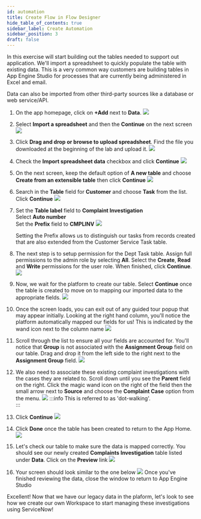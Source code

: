```yaml
---
id: automation
title: Create Flow in Flow Designer
hide_table_of_contents: true
sidebar_label: Create Automation
sidebar_position: 3
draft: false
---
```


In this exercise will start building out the tables needed to support out application. We'll import a spreadsheet to quickly populate the table with existing data. This is a very common way customers are building tables in App Engine Studio for processes that are currently being administered in Excel and email.

Data can also be imported from other third-party sources like a database or web service/API.

1. On the app homepage, click on **+Add** next to **Data**.
![](../images/2023-08-18-09-19-43.png)


2. Select **Import a spreadsheet** and then the **Continue** on the next screen
    ![](../images/2023-08-18-09-26-54.png)


3. Click **Drag and drop or browse to upload spreadsheet**. Find the file you downloaded at the beginning of the lab and upload it. 
![](../images/2023-08-18-09-23-58.png)


4. Check the **Import spreadsheet data** checkbox and click **Continue**
![](../images/2023-09-11-09-30-54.png)


5. On the next screen, keep the default option of **A new table** and choose **Create from an extensible table** then click **Continue**
![](../images/2023-09-11-09-47-16.png)


6. Search in the **Table** field for **Customer** and choose **Task** from the list. Click **Continue**
![](../images/2023-09-11-10-00-11.png)


7. Set the **Table label** field to **Complaint Investigation**\
    Select **Auto number**\
    Set the **Prefix** field to **CMPLINV**
![](../images/2023-09-11-10-01-48.png)

    Setting the Prefix allows us to distinguish our tasks from records created that are also extended from the Customer Service Task table.


8. The next step is to setup permission for the Dept Task table. Assign full permissions to the admin role by selecting **All**. Select the **Create**, **Read** and **Write** permissions for the user role. When finished, click **Continue**.
![](../images/2023-09-11-10-03-57.png)


9. Now, we wait for the platform to create our table. Select **Continue** once the table is created to move on to mapping our imported data to the appropriate fields.
    ![](../images/2023-09-11-10-05-52.png)


10. Once the screen loads, you can exit out of any guided tour popup that may appear initially. Looking at the right hand column, you'll notice the platform automatically mapped our fields for us! This is indicated by the wand icon next to the column name
![](../images/2023-09-11-11-58-37.png)


11. Scroll through the list to ensure all your fields are accounted for. You'll notice that **Group** is not associated with the **Assignment Group** field on our table. Drag and drop it from the left side to the right next to the **Assignment Group** field. 
![](../images/2023-09-11-12-02-09.png)


12. We also need to associate these existing complaint investigations with the cases they are related to. Scroll down until you see the **Parent** field on the right. Click the magic wand icon on the right of the field then the small arrow next to **Source** and choose the **Complaint Case** option from the menu.
![](../images/2023-09-11-12-43-01.png)
:::info
This is referred to as 'dot-walking'.    
:::


13. Click **Continue**
![](../images/2023-09-11-12-34-05.png)


14. Click **Done** once the table has been created to return to the App Home.
![](../images/2023-09-11-12-47-55.png)


15. Let's check our table to make sure the data is mapped correctly. You should see our newly created **Complaints Investigation** table listed under **Data**. Click on the **Preview** link
![](../images/2023-09-11-12-50-28.png)


16. Your screen should look similar to the one below
![](../images/2023-09-11-12-51-44.png)
Once you've finished reviewing the data, close the window to return to App Engine Studio


Excellent! Now that we have our legacy data in the plaform, let's look to see how we create our own Workspace to start managing these investigations using ServiceNow!
